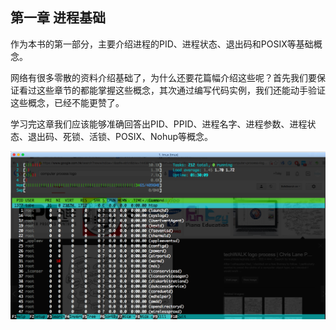 
## 第一章 进程基础

作为本书的第一部分，主要介绍进程的PID、进程状态、退出码和POSIX等基础概念。

网络有很多零散的资料介绍基础了，为什么还要花篇幅介绍这些呢？首先我们要保证看过这些章节的都能掌握这些概念，其次通过编写代码实例，我们还能动手验证这些概念，已经不能更赞了。

学习完这章我们应该能够准确回答出PID、PPID、进程名字、进程参数、进程状态、退出码、死锁、活锁、POSIX、Nohup等概念。

![](image/htop.png)
